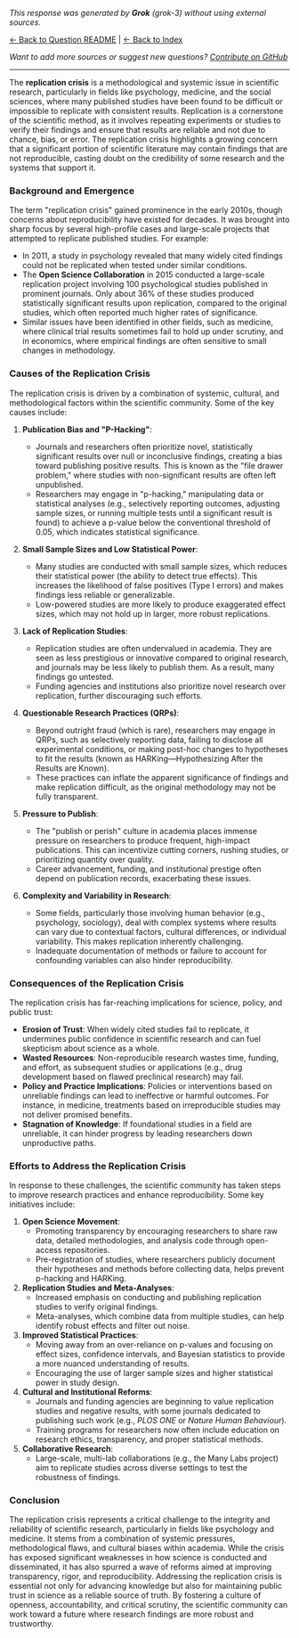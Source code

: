 <!-- 
Generated by: grok
Model: grok-3
Prompt type: default
Generated at: 2025-06-08T20:21:31.530181
-->

*This response was generated by **Grok** (grok-3) without using external sources.*

[← Back to Question README](README.md) | [← Back to Index](../README.md)

*Want to add more sources or suggest new questions? [Contribute on GitHub](https://github.com/justinwest/SuggestedSources)*

---

The **replication crisis** is a methodological and systemic issue in scientific research, particularly in fields like psychology, medicine, and the social sciences, where many published studies have been found to be difficult or impossible to replicate with consistent results. Replication is a cornerstone of the scientific method, as it involves repeating experiments or studies to verify their findings and ensure that results are reliable and not due to chance, bias, or error. The replication crisis highlights a growing concern that a significant portion of scientific literature may contain findings that are not reproducible, casting doubt on the credibility of some research and the systems that support it.

### Background and Emergence
The term "replication crisis" gained prominence in the early 2010s, though concerns about reproducibility have existed for decades. It was brought into sharp focus by several high-profile cases and large-scale projects that attempted to replicate published studies. For example:
- In 2011, a study in psychology revealed that many widely cited findings could not be replicated when tested under similar conditions.
- The **Open Science Collaboration** in 2015 conducted a large-scale replication project involving 100 psychological studies published in prominent journals. Only about 36% of these studies produced statistically significant results upon replication, compared to the original studies, which often reported much higher rates of significance.
- Similar issues have been identified in other fields, such as medicine, where clinical trial results sometimes fail to hold up under scrutiny, and in economics, where empirical findings are often sensitive to small changes in methodology.

### Causes of the Replication Crisis
The replication crisis is driven by a combination of systemic, cultural, and methodological factors within the scientific community. Some of the key causes include:

1. **Publication Bias and "P-Hacking"**:
   - Journals and researchers often prioritize novel, statistically significant results over null or inconclusive findings, creating a bias toward publishing positive results. This is known as the "file drawer problem," where studies with non-significant results are often left unpublished.
   - Researchers may engage in "p-hacking," manipulating data or statistical analyses (e.g., selectively reporting outcomes, adjusting sample sizes, or running multiple tests until a significant result is found) to achieve a p-value below the conventional threshold of 0.05, which indicates statistical significance.

2. **Small Sample Sizes and Low Statistical Power**:
   - Many studies are conducted with small sample sizes, which reduces their statistical power (the ability to detect true effects). This increases the likelihood of false positives (Type I errors) and makes findings less reliable or generalizable.
   - Low-powered studies are more likely to produce exaggerated effect sizes, which may not hold up in larger, more robust replications.

3. **Lack of Replication Studies**:
   - Replication studies are often undervalued in academia. They are seen as less prestigious or innovative compared to original research, and journals may be less likely to publish them. As a result, many findings go untested.
   - Funding agencies and institutions also prioritize novel research over replication, further discouraging such efforts.

4. **Questionable Research Practices (QRPs)**:
   - Beyond outright fraud (which is rare), researchers may engage in QRPs, such as selectively reporting data, failing to disclose all experimental conditions, or making post-hoc changes to hypotheses to fit the results (known as HARKing—Hypothesizing After the Results are Known).
   - These practices can inflate the apparent significance of findings and make replication difficult, as the original methodology may not be fully transparent.

5. **Pressure to Publish**:
   - The "publish or perish" culture in academia places immense pressure on researchers to produce frequent, high-impact publications. This can incentivize cutting corners, rushing studies, or prioritizing quantity over quality.
   - Career advancement, funding, and institutional prestige often depend on publication records, exacerbating these issues.

6. **Complexity and Variability in Research**:
   - Some fields, particularly those involving human behavior (e.g., psychology, sociology), deal with complex systems where results can vary due to contextual factors, cultural differences, or individual variability. This makes replication inherently challenging.
   - Inadequate documentation of methods or failure to account for confounding variables can also hinder reproducibility.

### Consequences of the Replication Crisis
The replication crisis has far-reaching implications for science, policy, and public trust:
- **Erosion of Trust**: When widely cited studies fail to replicate, it undermines public confidence in scientific research and can fuel skepticism about science as a whole.
- **Wasted Resources**: Non-reproducible research wastes time, funding, and effort, as subsequent studies or applications (e.g., drug development based on flawed preclinical research) may fail.
- **Policy and Practice Implications**: Policies or interventions based on unreliable findings can lead to ineffective or harmful outcomes. For instance, in medicine, treatments based on irreproducible studies may not deliver promised benefits.
- **Stagnation of Knowledge**: If foundational studies in a field are unreliable, it can hinder progress by leading researchers down unproductive paths.

### Efforts to Address the Replication Crisis
In response to these challenges, the scientific community has taken steps to improve research practices and enhance reproducibility. Some key initiatives include:
1. **Open Science Movement**:
   - Promoting transparency by encouraging researchers to share raw data, detailed methodologies, and analysis code through open-access repositories.
   - Pre-registration of studies, where researchers publicly document their hypotheses and methods before collecting data, helps prevent p-hacking and HARKing.
2. **Replication Studies and Meta-Analyses**:
   - Increased emphasis on conducting and publishing replication studies to verify original findings.
   - Meta-analyses, which combine data from multiple studies, can help identify robust effects and filter out noise.
3. **Improved Statistical Practices**:
   - Moving away from an over-reliance on p-values and focusing on effect sizes, confidence intervals, and Bayesian statistics to provide a more nuanced understanding of results.
   - Encouraging the use of larger sample sizes and higher statistical power in study design.
4. **Cultural and Institutional Reforms**:
   - Journals and funding agencies are beginning to value replication studies and negative results, with some journals dedicated to publishing such work (e.g., *PLOS ONE* or *Nature Human Behaviour*).
   - Training programs for researchers now often include education on research ethics, transparency, and proper statistical methods.
5. **Collaborative Research**:
   - Large-scale, multi-lab collaborations (e.g., the Many Labs project) aim to replicate studies across diverse settings to test the robustness of findings.

### Conclusion
The replication crisis represents a critical challenge to the integrity and reliability of scientific research, particularly in fields like psychology and medicine. It stems from a combination of systemic pressures, methodological flaws, and cultural biases within academia. While the crisis has exposed significant weaknesses in how science is conducted and disseminated, it has also spurred a wave of reforms aimed at improving transparency, rigor, and reproducibility. Addressing the replication crisis is essential not only for advancing knowledge but also for maintaining public trust in science as a reliable source of truth. By fostering a culture of openness, accountability, and critical scrutiny, the scientific community can work toward a future where research findings are more robust and trustworthy.